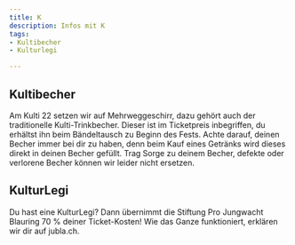 ```yaml
---
title: K
description: Infos mit K
tags:
- Kultibecher
- Kulturlegi

---
```

## Kultibecher
Am Kulti 22 setzen wir auf Mehrweggeschirr, dazu gehört auch der traditionelle Kulti-Trinkbecher. Dieser ist im Ticketpreis inbegriffen, du erhältst ihn beim Bändeltausch zu Beginn des Fests. Achte darauf, deinen Becher immer bei dir zu haben, denn beim Kauf eines Getränks wird dieses direkt in deinen Becher gefüllt. Trag Sorge zu deinem Becher, defekte oder verlorene Becher können wir leider nicht ersetzen.

## KulturLegi
Du hast eine KulturLegi? Dann übernimmt die Stiftung Pro Jungwacht Blauring 70 % deiner Ticket-Kosten! Wie das Ganze funktioniert, erklären wir dir auf jubla.ch.
